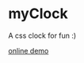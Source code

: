 # myClock

A css clock for fun :)   


<a href="https://ethanyanghit.github.io/myClock/" target="_blank">online demo</a>
